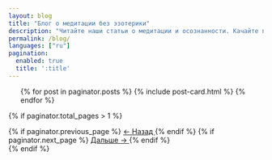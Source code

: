 ```yaml
---
layout: blog
title: "Блог о медитации без эзотерики"
description: "Читайте наши статьи о медитации и осознанности. Качайте приложение Практика и медитируйте вместе с нами."
permalink: /blog/
languages: ["ru"]
pagination: 
  enabled: true
  title: ':title'
---
```


<ul class="blog-posts flex">
  {% for post in paginator.posts %}
    {% include post-card.html %}
  {% endfor %}
</ul>

{% if paginator.total_pages > 1 %}
  <div
    role="navigation"
    aria-label="List"
    class="pagination flex">
    {% if paginator.previous_page %}
      <a
        href="{{ paginator.previous_page_path | relative_url }}"
        aria-label="Предыдущая страница"
        class="pagination-button">
        ← Назад
      </a>
    {% endif %}
    {% if paginator.next_page %}
      <a
        href="{{ paginator.next_page_path | relative_url }}"
        aria-label="Следующая страница"
        class="pagination-button">
        Дальше →
      </a>
    {% endif %}
  </div>
{% endif %}